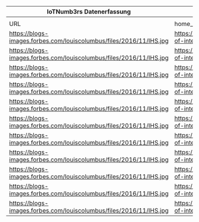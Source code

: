 |IoTNumb3rs Datenerfassung|||||||||||
| ---- | ---- | ---- | ---- | ---- | ---- | ---- | ---- | ---- | ---- | ---- |
||||||||||||
|URL|home_url|filename|device_class|device_count|market_class|market_volume|prognosis_year|publication_year|authorship_class|Dropbox folder|
|https://blogs-images.forbes.com/louiscolumbus/files/2016/11/IHS.jpg|https://www.forbes.com/sites/louiscolumbus/2016/11/27/roundup-of-internet-of-things-forecasts-and-market-estimates-2016/|file1_IHS.jpg|generic IoT||revenue|15410000000|2015|2016|Forbes|MariaMarg/20181122-2100|
|https://blogs-images.forbes.com/louiscolumbus/files/2016/11/IHS.jpg|https://www.forbes.com/sites/louiscolumbus/2016/11/27/roundup-of-internet-of-things-forecasts-and-market-estimates-2016/|file1_IHS.jpg|generic IoT||revenue|17680000000|2016|2016|Forbes|MariaMarg/20181122-2100|
|https://blogs-images.forbes.com/louiscolumbus/files/2016/11/IHS.jpg|https://www.forbes.com/sites/louiscolumbus/2016/11/27/roundup-of-internet-of-things-forecasts-and-market-estimates-2016/|file1_IHS.jpg|generic IoT||revenue|20350000000|2017|2016|Forbes|MariaMarg/20181122-2100|
|https://blogs-images.forbes.com/louiscolumbus/files/2016/11/IHS.jpg|https://www.forbes.com/sites/louiscolumbus/2016/11/27/roundup-of-internet-of-things-forecasts-and-market-estimates-2016/|file1_IHS.jpg|generic IoT||revenue|23140000000|2018|2016|Forbes|MariaMarg/20181122-2100|
|https://blogs-images.forbes.com/louiscolumbus/files/2016/11/IHS.jpg|https://www.forbes.com/sites/louiscolumbus/2016/11/27/roundup-of-internet-of-things-forecasts-and-market-estimates-2016/|file1_IHS.jpg|generic IoT||revenue|26660000000|2019|2016|Forbes|MariaMarg/20181122-2100|
|https://blogs-images.forbes.com/louiscolumbus/files/2016/11/IHS.jpg|https://www.forbes.com/sites/louiscolumbus/2016/11/27/roundup-of-internet-of-things-forecasts-and-market-estimates-2016/|file1_IHS.jpg|generic IoT||revenue|30730000000|2020|2016|Forbes|MariaMarg/20181122-2100|
|https://blogs-images.forbes.com/louiscolumbus/files/2016/11/IHS.jpg|https://www.forbes.com/sites/louiscolumbus/2016/11/27/roundup-of-internet-of-things-forecasts-and-market-estimates-2016/|file1_IHS.jpg|generic IoT||revenue|35820000000|2021|2016|Forbes|MariaMarg/20181122-2100|
|https://blogs-images.forbes.com/louiscolumbus/files/2016/11/IHS.jpg|https://www.forbes.com/sites/louiscolumbus/2016/11/27/roundup-of-internet-of-things-forecasts-and-market-estimates-2016/|file1_IHS.jpg|generic IoT||revenue|42620000000|2022|2016|Forbes|MariaMarg/20181122-2100|
|https://blogs-images.forbes.com/louiscolumbus/files/2016/11/IHS.jpg|https://www.forbes.com/sites/louiscolumbus/2016/11/27/roundup-of-internet-of-things-forecasts-and-market-estimates-2016/|file1_IHS.jpg|generic IoT||revenue|51110000000|2023|2016|Forbes|MariaMarg/20181122-2100|
|https://blogs-images.forbes.com/louiscolumbus/files/2016/11/IHS.jpg|https://www.forbes.com/sites/louiscolumbus/2016/11/27/roundup-of-internet-of-things-forecasts-and-market-estimates-2016/|file1_IHS.jpg|generic IoT||revenue|62120000000|2024|2016|Forbes|MariaMarg/20181122-2100|
|https://blogs-images.forbes.com/louiscolumbus/files/2016/11/IHS.jpg|https://www.forbes.com/sites/louiscolumbus/2016/11/27/roundup-of-internet-of-things-forecasts-and-market-estimates-2016/|file1_IHS.jpg|generic IoT||revenue|75440000000|2025|2016|Forbes|MariaMarg/20181122-2100|
